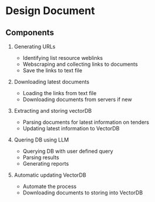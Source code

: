 # Design Document
## Components

1. Generating URLs
    * Identifying list resource weblinks
    * Webscraping and collecting links to documents
    * Save the links to text file

1. Downloading latest documents
    * Loading the links from text file
    * Downloading documents from servers if new

1. Extracting and storing vectorDB
    * Parsing documents for latest information on tenders
    * Updating latest information to VectorDB

1. Quering DB using LLM
    * Querying DB with user defined query
    * Parsing results
    * Generating reports

1. Automatic updating VectorDB
    * Automate the process
    * Downloading documents to storing into VectorDB

